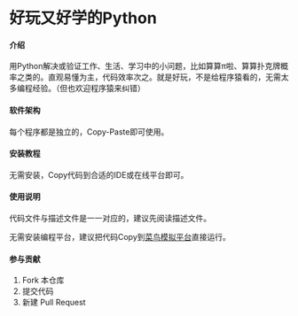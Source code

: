 # 好玩又好学的Python

#### 介绍
用Python解决或验证工作、生活、学习中的小问题，比如算算π啦、算算扑克牌概率之类的。直观易懂为主，代码效率次之。就是好玩，不是给程序猿看的，无需太多编程经验。（但也欢迎程序猿来纠错）

#### 软件架构
每个程序都是独立的，Copy-Paste即可使用。


#### 安装教程

无需安装，Copy代码到合适的IDE或在线平台即可。

#### 使用说明

代码文件与描述文件是一一对应的，建议先阅读描述文件。

无需安装编程平台，建议把代码Copy到[菜鸟模拟平台](https://www.runoob.com/try/runcode.php?filename=HelloWorld&type=python3?blank)直接运行。

#### 参与贡献

1.  Fork 本仓库
2.  提交代码
3.  新建 Pull Request
